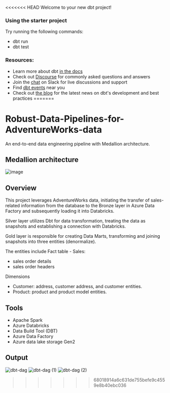 <<<<<<< HEAD
Welcome to your new dbt project!

### Using the starter project

Try running the following commands:
- dbt run
- dbt test


### Resources:
- Learn more about dbt [in the docs](https://docs.getdbt.com/docs/introduction)
- Check out [Discourse](https://discourse.getdbt.com/) for commonly asked questions and answers
- Join the [chat](https://community.getdbt.com/) on Slack for live discussions and support
- Find [dbt events](https://events.getdbt.com) near you
- Check out [the blog](https://blog.getdbt.com/) for the latest news on dbt's development and best practices
=======
# Robust-Data-Pipelines-for-AdventureWorks-data
An end-to-end data engineering pipeline with Medallion architecture. 

## Medallion architecture
![image](https://github.com/Dolphuwadol/Robust-Data-Pipelines-for-AdventureWorks-Data/assets/121854744/f079f6de-3eec-4bd4-98c7-f7ad64c0a9e6)

## Overview
This project leverages AdventureWorks data, initiating the transfer of sales-related information from the database to the Bronze layer in Azure Data Factory and subsequently loading it into Databricks.

Silver layer 
utilizes Dbt for data transformation, treating the data as snapshots and establishing a connection with Databricks. 

Gold layer 
is responsible for creating Data Marts, transforming and joining snapshots into three entities (denormalize).

The entities include
Fact table - Sales: 
- sales order details
- sales order headers

Dimensions
- Customer: address, customer address, and customer entities.
- Product: product and product model entities.

## Tools
- Apache Spark
- Azure Databricks
- Data Build Tool (DBT)
- Azure Data Factory
- Azure data lake storage Gen2

## Output
![dbt-dag](https://github.com/Dolphuwadol/Robust-Data-Pipelines-for-AdventureWorks-Data/assets/121854744/fbfa039b-db4a-4e6b-ac0e-08992dfe6bfd)
![dbt-dag (1)](https://github.com/Dolphuwadol/Robust-Data-Pipelines-for-AdventureWorks-Data/assets/121854744/b8b6f074-274b-4051-a167-455dcac89f59)
![dbt-dag (2)](https://github.com/Dolphuwadol/Robust-Data-Pipelines-for-AdventureWorks-Data/assets/121854744/543f1635-acf7-4120-aca1-23a7288f17f4)
>>>>>>> 68018914a6c631de755befe9c4559e8b40ebc036
